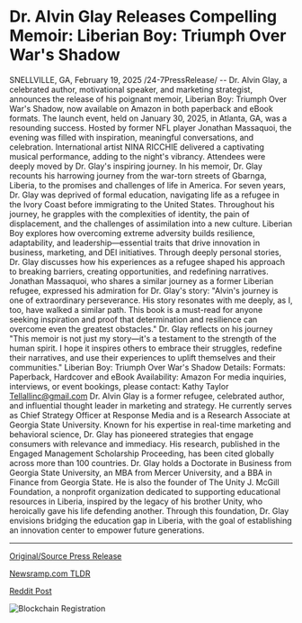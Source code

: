 # Dr. Alvin Glay Releases Compelling Memoir: Liberian Boy: Triumph Over War's Shadow

SNELLVILLE, GA, February 19, 2025 /24-7PressRelease/ -- Dr. Alvin Glay, a celebrated author, motivational speaker, and marketing strategist, announces the release of his poignant memoir, Liberian Boy: Triumph Over War's Shadow, now available on Amazon in both paperback and eBook formats.  The launch event, held on January 30, 2025, in Atlanta, GA, was a resounding success. Hosted by former NFL player Jonathan Massaquoi, the evening was filled with inspiration, meaningful conversations, and celebration. International artist NINA RICCHIE delivered a captivating musical performance, adding to the night's vibrancy. Attendees were deeply moved by Dr. Glay's inspiring journey.  In his memoir, Dr. Glay recounts his harrowing journey from the war-torn streets of Gbarnga, Liberia, to the promises and challenges of life in America. For seven years, Dr. Glay was deprived of formal education, navigating life as a refugee in the Ivory Coast before immigrating to the United States. Throughout his journey, he grapples with the complexities of identity, the pain of displacement, and the challenges of assimilation into a new culture.  Liberian Boy explores how overcoming extreme adversity builds resilience, adaptability, and leadership—essential traits that drive innovation in business, marketing, and DEI initiatives. Through deeply personal stories, Dr. Glay discusses how his experiences as a refugee shaped his approach to breaking barriers, creating opportunities, and redefining narratives.  Jonathan Massaquoi, who shares a similar journey as a former Liberian refugee, expressed his admiration for Dr. Glay's story: "Alvin's journey is one of extraordinary perseverance. His story resonates with me deeply, as I, too, have walked a similar path. This book is a must-read for anyone seeking inspiration and proof that determination and resilience can overcome even the greatest obstacles."  Dr. Glay reflects on his journey "This memoir is not just my story—it's a testament to the strength of the human spirit. I hope it inspires others to embrace their struggles, redefine their narratives, and use their experiences to uplift themselves and their communities."  Liberian Boy: Triumph Over War's Shadow Details:  Formats: Paperback, Hardcover and eBook Availability: Amazon  For media inquiries, interviews, or event bookings, please contact: Kathy Taylor Tellallinc@gmail.com  Dr. Alvin Glay is a former refugee, celebrated author, and influential thought leader in marketing and strategy. He currently serves as Chief Strategy Officer at Response Media and is a Research Associate at Georgia State University. Known for his expertise in real-time marketing and behavioral science, Dr. Glay has pioneered strategies that engage consumers with relevance and immediacy. His research, published in the Engaged Management Scholarship Proceeding, has been cited globally across more than 100 countries.  Dr. Glay holds a Doctorate in Business from Georgia State University, an MBA from Mercer University, and a BBA in Finance from Georgia State. He is also the founder of The Unity J. McGill Foundation, a nonprofit organization dedicated to supporting educational resources in Liberia, inspired by the legacy of his brother Unity, who heroically gave his life defending another. Through this foundation, Dr. Glay envisions bridging the education gap in Liberia, with the goal of establishing an innovation center to empower future generations. 

---

[Original/Source Press Release](https://www.24-7pressrelease.com/press-release/519789/dr-alvin-glay-releases-compelling-memoir-liberian-boy-triumph-over-wars-shadow)
                    

[Newsramp.com TLDR](https://newsramp.com/curated-news/former-refugee-turned-author-releases-inspirational-memoir-liberian-boy-triumph-over-war-s-shadow/c34464aaf6a1e4115b72c2e79d2a3576) 

 



[Reddit Post](https://www.reddit.com/r/Business_NewsRamp/comments/1ite8qx/former_refugee_turned_author_releases/) 



![Blockchain Registration](https://cdn.newsramp.app/24-7PressRelease/qrcode/252/19/dave0feD.webp)